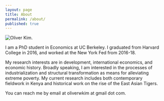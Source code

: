 ```yaml
---
layout: page
title: About
permalink: /about/
published: true
---
```


![Oliver Kim.]({{site.baseurl}}/images/oliver_kim_new_photo.JPG "Oliver Kim")

I am a PhD student in Economics at UC Berkeley. I graduated from Harvard College in 2016, and worked at the New York Fed from 2016-18.

My research interests are in development, international economics, and economic history. Broadly speaking, I am interested in the processes of industrialization and structural transformation as means for alleviating extreme poverty. My current research includes both contemporary fieldwork in Kenya and historical work on the rise of the East Asian Tigers.

You can reach me by email at oliverwkim at gmail dot com.

